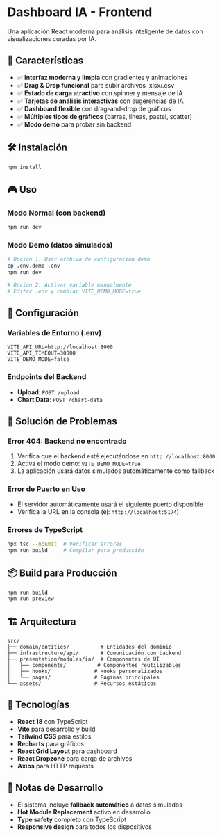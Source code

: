 # Dashboard IA - Frontend

Una aplicación React moderna para análisis inteligente de datos con visualizaciones curadas por IA.

## 🚀 Características

- ✅ **Interfaz moderna y limpia** con gradientes y animaciones
- ✅ **Drag & Drop funcional** para subir archivos .xlsx/.csv
- ✅ **Estado de carga atractivo** con spinner y mensaje de IA
- ✅ **Tarjetas de análisis interactivas** con sugerencias de IA
- ✅ **Dashboard flexible** con drag-and-drop de gráficos
- ✅ **Múltiples tipos de gráficos** (barras, líneas, pastel, scatter)
- ✅ **Modo demo** para probar sin backend

## 🛠️ Instalación

```bash
npm install
```

## 🎮 Uso

### Modo Normal (con backend)
```bash
npm run dev
```

### Modo Demo (datos simulados)
```bash
# Opción 1: Usar archivo de configuración demo
cp .env.demo .env
npm run dev

# Opción 2: Activar variable manualmente
# Editar .env y cambiar VITE_DEMO_MODE=true
```

## 🔧 Configuración

### Variables de Entorno (.env)

```properties
VITE_API_URL=http://localhost:8000
VITE_API_TIMEOUT=30000
VITE_DEMO_MODE=false
```

### Endpoints del Backend

- **Upload**: `POST /upload`
- **Chart Data**: `POST /chart-data`

## 🎯 Solución de Problemas

### Error 404: Backend no encontrado
1. Verifica que el backend esté ejecutándose en `http://localhost:8000`
2. Activa el modo demo: `VITE_DEMO_MODE=true`
3. La aplicación usará datos simulados automáticamente como fallback

### Error de Puerto en Uso
- El servidor automáticamente usará el siguiente puerto disponible
- Verifica la URL en la consola (ej: `http://localhost:5174`)

### Errores de TypeScript
```bash
npx tsc --noEmit  # Verificar errores
npm run build     # Compilar para producción
```

## 📦 Build para Producción

```bash
npm run build
npm run preview
```

## 🏗️ Arquitectura

```
src/
├── domain/entities/          # Entidades del dominio
├── infrastructure/api/       # Comunicación con backend
├── presentation/modules/ia/  # Componentes de UI
│   ├── components/          # Componentes reutilizables
│   ├── hooks/              # Hooks personalizados
│   └── pages/              # Páginas principales
└── assets/                 # Recursos estáticos
```

## 🎨 Tecnologías

- **React 18** con TypeScript
- **Vite** para desarrollo y build
- **Tailwind CSS** para estilos
- **Recharts** para gráficos
- **React Grid Layout** para dashboard
- **React Dropzone** para carga de archivos
- **Axios** para HTTP requests

## 📝 Notas de Desarrollo

- El sistema incluye **fallback automático** a datos simulados
- **Hot Module Replacement** activo en desarrollo
- **Type safety** completo con TypeScript
- **Responsive design** para todos los dispositivos